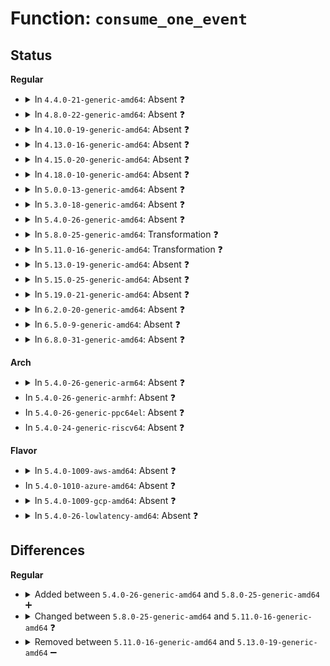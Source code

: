 # Function: <code>consume_one_event</code>

## Status
<b>Regular</b>
<ul>
<li>
<details>
<summary>In <code>4.4.0-21-generic-amd64</code>: Absent ❓</summary>

```json
{
  "name": "consume_one_event",
  "collision_type": "Unique Static",
  "inline_type": "Full",
  "funcs": [
    {
      "addr": 18446744071583869256,
      "name": "consume_one_event",
      "external": false,
      "loc": "drivers/xen/events/events_fifo.c:282",
      "file": "drivers/xen/events/events_fifo.c",
      "inline": "not declared, inlined",
      "caller_inline": [
        "drivers/xen/events/events_fifo.c:__evtchn_fifo_handle_events"
      ],
      "caller_func": []
    }
  ],
  "symbols": []
}
```
</details>
</li>
<li>
<details>
<summary>In <code>4.8.0-22-generic-amd64</code>: Absent ❓</summary>

```json
{
  "name": "consume_one_event",
  "collision_type": "Unique Static",
  "inline_type": "Full",
  "funcs": [
    {
      "addr": 18446744071584199850,
      "name": "consume_one_event",
      "external": false,
      "loc": "drivers/xen/events/events_fifo.c:282",
      "file": "drivers/xen/events/events_fifo.c",
      "inline": "not declared, inlined",
      "caller_inline": [
        "drivers/xen/events/events_fifo.c:__evtchn_fifo_handle_events"
      ],
      "caller_func": []
    }
  ],
  "symbols": []
}
```
</details>
</li>
<li>
<details>
<summary>In <code>4.10.0-19-generic-amd64</code>: Absent ❓</summary>

```json
{
  "name": "consume_one_event",
  "collision_type": "Unique Static",
  "inline_type": "Full",
  "funcs": [
    {
      "addr": 18446744071584381306,
      "name": "consume_one_event",
      "external": false,
      "loc": "drivers/xen/events/events_fifo.c:282",
      "file": "drivers/xen/events/events_fifo.c",
      "inline": "not declared, inlined",
      "caller_inline": [
        "drivers/xen/events/events_fifo.c:__evtchn_fifo_handle_events"
      ],
      "caller_func": []
    }
  ],
  "symbols": []
}
```
</details>
</li>
<li>
<details>
<summary>In <code>4.13.0-16-generic-amd64</code>: Absent ❓</summary>

```json
{
  "name": "consume_one_event",
  "collision_type": "Unique Static",
  "inline_type": "Full",
  "funcs": [
    {
      "addr": 18446744071584462647,
      "name": "consume_one_event",
      "external": false,
      "loc": "drivers/xen/events/events_fifo.c:282",
      "file": "drivers/xen/events/events_fifo.c",
      "inline": "not declared, inlined",
      "caller_inline": [
        "drivers/xen/events/events_fifo.c:__evtchn_fifo_handle_events"
      ],
      "caller_func": []
    }
  ],
  "symbols": []
}
```
</details>
</li>
<li>
<details>
<summary>In <code>4.15.0-20-generic-amd64</code>: Absent ❓</summary>

```json
{
  "name": "consume_one_event",
  "collision_type": "Unique Static",
  "inline_type": "Full",
  "funcs": [
    {
      "addr": 18446744071584873072,
      "name": "consume_one_event",
      "external": false,
      "loc": "drivers/xen/events/events_fifo.c:282",
      "file": "drivers/xen/events/events_fifo.c",
      "inline": "not declared, inlined",
      "caller_inline": [
        "drivers/xen/events/events_fifo.c:__evtchn_fifo_handle_events"
      ],
      "caller_func": []
    }
  ],
  "symbols": []
}
```
</details>
</li>
<li>
<details>
<summary>In <code>4.18.0-10-generic-amd64</code>: Absent ❓</summary>

```json
{
  "name": "consume_one_event",
  "collision_type": "Unique Static",
  "inline_type": "Full",
  "funcs": [
    {
      "addr": 18446744071585104229,
      "name": "consume_one_event",
      "external": false,
      "loc": "drivers/xen/events/events_fifo.c:282",
      "file": "drivers/xen/events/events_fifo.c",
      "inline": "not declared, inlined",
      "caller_inline": [
        "drivers/xen/events/events_fifo.c:__evtchn_fifo_handle_events"
      ],
      "caller_func": []
    }
  ],
  "symbols": []
}
```
</details>
</li>
<li>
<details>
<summary>In <code>5.0.0-13-generic-amd64</code>: Absent ❓</summary>

```json
{
  "name": "consume_one_event",
  "collision_type": "Unique Static",
  "inline_type": "Full",
  "funcs": [
    {
      "addr": 18446744071585215013,
      "name": "consume_one_event",
      "external": false,
      "loc": "drivers/xen/events/events_fifo.c:282",
      "file": "drivers/xen/events/events_fifo.c",
      "inline": "not declared, inlined",
      "caller_inline": [
        "drivers/xen/events/events_fifo.c:__evtchn_fifo_handle_events"
      ],
      "caller_func": []
    }
  ],
  "symbols": []
}
```
</details>
</li>
<li>
<details>
<summary>In <code>5.3.0-18-generic-amd64</code>: Absent ❓</summary>

```json
{
  "name": "consume_one_event",
  "collision_type": "Unique Static",
  "inline_type": "Full",
  "funcs": [
    {
      "addr": 18446744071585427511,
      "name": "consume_one_event",
      "external": false,
      "loc": "drivers/xen/events/events_fifo.c:282",
      "file": "drivers/xen/events/events_fifo.c",
      "inline": "not declared, inlined",
      "caller_inline": [
        "drivers/xen/events/events_fifo.c:__evtchn_fifo_handle_events"
      ],
      "caller_func": []
    }
  ],
  "symbols": []
}
```
</details>
</li>
<li>
<details>
<summary>In <code>5.4.0-26-generic-amd64</code>: Absent ❓</summary>

```json
{
  "name": "consume_one_event",
  "collision_type": "Unique Static",
  "inline_type": "Full",
  "funcs": [
    {
      "addr": 18446744071585567959,
      "name": "consume_one_event",
      "external": false,
      "loc": "drivers/xen/events/events_fifo.c:282",
      "file": "drivers/xen/events/events_fifo.c",
      "inline": "not declared, inlined",
      "caller_inline": [
        "drivers/xen/events/events_fifo.c:__evtchn_fifo_handle_events"
      ],
      "caller_func": []
    }
  ],
  "symbols": []
}
```
</details>
</li>
<li>
<details>
<summary>In <code>5.8.0-25-generic-amd64</code>: Transformation ❓</summary>

```c
void consume_one_event(unsigned int cpu, struct evtchn_fifo_control_block * control_block, unsigned int priority, long unsigned int * ready, bool drop)
```

```json
{
  "name": "consume_one_event",
  "collision_type": "Unique Static",
  "inline_type": "No",
  "funcs": [
    {
      "addr": 0,
      "name": "consume_one_event",
      "external": false,
      "loc": "drivers/xen/events/events_fifo.c:282",
      "file": "drivers/xen/events/events_fifo.c",
      "inline": "seen, unknown",
      "caller_inline": [],
      "caller_func": [
        "drivers/xen/events/events_fifo.c:__evtchn_fifo_handle_events"
      ]
    }
  ],
  "symbols": [
    {
      "addr": 18446744071586290096,
      "name": "consume_one_event",
      "section": ".text",
      "bind": "STB_LOCAL",
      "size": 272
    },
    {
      "addr": 18446744071586290883,
      "name": "consume_one_event.cold",
      "section": ".text",
      "bind": "STB_LOCAL",
      "size": 20
    }
  ]
}
```
</details>
</li>
<li>
<details>
<summary>In <code>5.11.0-16-generic-amd64</code>: Transformation ❓</summary>

```c
void consume_one_event(unsigned int cpu, struct evtchn_loop_ctrl * ctrl, struct evtchn_fifo_control_block * control_block, unsigned int priority, long unsigned int * ready)
```

```json
{
  "name": "consume_one_event",
  "collision_type": "Unique Static",
  "inline_type": "No",
  "funcs": [
    {
      "addr": 0,
      "name": "consume_one_event",
      "external": false,
      "loc": "drivers/xen/events/events_fifo.c:275",
      "file": "drivers/xen/events/events_fifo.c",
      "inline": "seen, unknown",
      "caller_inline": [],
      "caller_func": [
        "drivers/xen/events/events_fifo.c:__evtchn_fifo_handle_events"
      ]
    }
  ],
  "symbols": [
    {
      "addr": 18446744071586409472,
      "name": "consume_one_event",
      "section": ".text",
      "bind": "STB_LOCAL",
      "size": 261
    },
    {
      "addr": 18446744071591449578,
      "name": "consume_one_event.cold",
      "section": ".text",
      "bind": "STB_LOCAL",
      "size": 20
    }
  ]
}
```
</details>
</li>
<li>
<details>
<summary>In <code>5.13.0-19-generic-amd64</code>: Absent ❓</summary>

```json
{
  "name": "consume_one_event",
  "collision_type": "Unique Static",
  "inline_type": "Full",
  "funcs": [
    {
      "addr": 18446744071586293430,
      "name": "consume_one_event",
      "external": false,
      "loc": "drivers/xen/events/events_fifo.c:275",
      "file": "drivers/xen/events/events_fifo.c",
      "inline": "not declared, inlined",
      "caller_inline": [
        "drivers/xen/events/events_fifo.c:__evtchn_fifo_handle_events"
      ],
      "caller_func": []
    }
  ],
  "symbols": []
}
```
</details>
</li>
<li>
<details>
<summary>In <code>5.15.0-25-generic-amd64</code>: Absent ❓</summary>

```json
{
  "name": "consume_one_event",
  "collision_type": "Unique Static",
  "inline_type": "Full",
  "funcs": [
    {
      "addr": 18446744071586811480,
      "name": "consume_one_event",
      "external": false,
      "loc": "drivers/xen/events/events_fifo.c:275",
      "file": "drivers/xen/events/events_fifo.c",
      "inline": "not declared, inlined",
      "caller_inline": [
        "drivers/xen/events/events_fifo.c:__evtchn_fifo_handle_events"
      ],
      "caller_func": []
    }
  ],
  "symbols": []
}
```
</details>
</li>
<li>
<details>
<summary>In <code>5.19.0-21-generic-amd64</code>: Absent ❓</summary>

```json
{
  "name": "consume_one_event",
  "collision_type": "Unique Static",
  "inline_type": "Full",
  "funcs": [
    {
      "addr": 18446744071588093979,
      "name": "consume_one_event",
      "external": false,
      "loc": "drivers/xen/events/events_fifo.c:275",
      "file": "drivers/xen/events/events_fifo.c",
      "inline": "not declared, inlined",
      "caller_inline": [
        "drivers/xen/events/events_fifo.c:__evtchn_fifo_handle_events"
      ],
      "caller_func": []
    }
  ],
  "symbols": []
}
```
</details>
</li>
<li>
<details>
<summary>In <code>6.2.0-20-generic-amd64</code>: Absent ❓</summary>

```json
{
  "name": "consume_one_event",
  "collision_type": "Unique Static",
  "inline_type": "Full",
  "funcs": [
    {
      "addr": 18446744071589477235,
      "name": "consume_one_event",
      "external": false,
      "loc": "drivers/xen/events/events_fifo.c:275",
      "file": "drivers/xen/events/events_fifo.c",
      "inline": "not declared, inlined",
      "caller_inline": [
        "drivers/xen/events/events_fifo.c:__evtchn_fifo_handle_events"
      ],
      "caller_func": []
    }
  ],
  "symbols": []
}
```
</details>
</li>
<li>
<details>
<summary>In <code>6.5.0-9-generic-amd64</code>: Absent ❓</summary>

```json
{
  "name": "consume_one_event",
  "collision_type": "Unique Static",
  "inline_type": "Full",
  "funcs": [
    {
      "addr": 18446744071589777459,
      "name": "consume_one_event",
      "external": false,
      "loc": "drivers/xen/events/events_fifo.c:275",
      "file": "drivers/xen/events/events_fifo.c",
      "inline": "not declared, inlined",
      "caller_inline": [
        "drivers/xen/events/events_fifo.c:__evtchn_fifo_handle_events"
      ],
      "caller_func": []
    }
  ],
  "symbols": []
}
```
</details>
</li>
<li>
<details>
<summary>In <code>6.8.0-31-generic-amd64</code>: Absent ❓</summary>

```json
{
  "name": "consume_one_event",
  "collision_type": "Unique Static",
  "inline_type": "Full",
  "funcs": [
    {
      "addr": 18446744071590113527,
      "name": "consume_one_event",
      "external": false,
      "loc": "drivers/xen/events/events_fifo.c:273",
      "file": "drivers/xen/events/events_fifo.c",
      "inline": "not declared, inlined",
      "caller_inline": [
        "drivers/xen/events/events_fifo.c:__evtchn_fifo_handle_events"
      ],
      "caller_func": []
    }
  ],
  "symbols": []
}
```
</details>
</li>
</ul>
<b>Arch</b>
<ul>
<li>
<details>
<summary>In <code>5.4.0-26-generic-arm64</code>: Absent ❓</summary>

```json
{
  "name": "consume_one_event",
  "collision_type": "Unique Static",
  "inline_type": "Full",
  "funcs": [
    {
      "addr": 18446603336498232892,
      "name": "consume_one_event",
      "external": false,
      "loc": "drivers/xen/events/events_fifo.c:282",
      "file": "drivers/xen/events/events_fifo.c",
      "inline": "not declared, inlined",
      "caller_inline": [
        "drivers/xen/events/events_fifo.c:__evtchn_fifo_handle_events"
      ],
      "caller_func": []
    }
  ],
  "symbols": []
}
```
</details>
</li>
<li>
In <code>5.4.0-26-generic-armhf</code>: Absent ❓
</li>
<li>
In <code>5.4.0-26-generic-ppc64el</code>: Absent ❓
</li>
<li>
In <code>5.4.0-24-generic-riscv64</code>: Absent ❓
</li>
</ul>
<b>Flavor</b>
<ul>
<li>
<details>
<summary>In <code>5.4.0-1009-aws-amd64</code>: Absent ❓</summary>

```json
{
  "name": "consume_one_event",
  "collision_type": "Unique Static",
  "inline_type": "Full",
  "funcs": [
    {
      "addr": 18446744071585329991,
      "name": "consume_one_event",
      "external": false,
      "loc": "drivers/xen/events/events_fifo.c:282",
      "file": "drivers/xen/events/events_fifo.c",
      "inline": "not declared, inlined",
      "caller_inline": [
        "drivers/xen/events/events_fifo.c:__evtchn_fifo_handle_events"
      ],
      "caller_func": []
    }
  ],
  "symbols": []
}
```
</details>
</li>
<li>
In <code>5.4.0-1010-azure-amd64</code>: Absent ❓
</li>
<li>
<details>
<summary>In <code>5.4.0-1009-gcp-amd64</code>: Absent ❓</summary>

```json
{
  "name": "consume_one_event",
  "collision_type": "Unique Static",
  "inline_type": "Full",
  "funcs": [
    {
      "addr": 18446744071585518359,
      "name": "consume_one_event",
      "external": false,
      "loc": "drivers/xen/events/events_fifo.c:282",
      "file": "drivers/xen/events/events_fifo.c",
      "inline": "not declared, inlined",
      "caller_inline": [
        "drivers/xen/events/events_fifo.c:__evtchn_fifo_handle_events"
      ],
      "caller_func": []
    }
  ],
  "symbols": []
}
```
</details>
</li>
<li>
<details>
<summary>In <code>5.4.0-26-lowlatency-amd64</code>: Absent ❓</summary>

```json
{
  "name": "consume_one_event",
  "collision_type": "Unique Static",
  "inline_type": "Full",
  "funcs": [
    {
      "addr": 18446744071585626407,
      "name": "consume_one_event",
      "external": false,
      "loc": "drivers/xen/events/events_fifo.c:282",
      "file": "drivers/xen/events/events_fifo.c",
      "inline": "not declared, inlined",
      "caller_inline": [
        "drivers/xen/events/events_fifo.c:__evtchn_fifo_handle_events"
      ],
      "caller_func": []
    }
  ],
  "symbols": []
}
```
</details>
</li>
</ul>

## Differences
<b>Regular</b>
<ul>
<li>
<details>
<summary>Added between <code>5.4.0-26-generic-amd64</code> and <code>5.8.0-25-generic-amd64</code> ➕</summary>

```c
void consume_one_event(unsigned int cpu, struct evtchn_fifo_control_block * control_block, unsigned int priority, long unsigned int * ready, bool drop)
```
</details>
</li>
<li>
<details>
<summary>Changed between <code>5.8.0-25-generic-amd64</code> and <code>5.11.0-16-generic-amd64</code> ❓</summary>
<ul>
<li>
<b>Param added. </b>
<code>struct evtchn_loop_ctrl * ctrl</code>
</li>
<li>
<b>Param removed. </b>
<code>bool drop</code>
</li>
<li>
<b>Param reordered. </b>
<code>cpu, control_block, priority, ready, drop</code> ➡️ <code>cpu, ctrl, control_block, priority, ready</code>
</li>
</ul>
</details>
</li>
<li>
<details>
<summary>Removed between <code>5.11.0-16-generic-amd64</code> and <code>5.13.0-19-generic-amd64</code> ➖</summary>

```c
void consume_one_event(unsigned int cpu, struct evtchn_loop_ctrl * ctrl, struct evtchn_fifo_control_block * control_block, unsigned int priority, long unsigned int * ready)
```
</details>
</li>
</ul>
